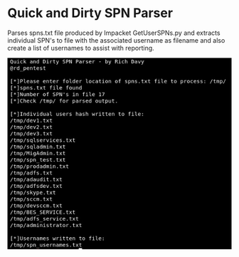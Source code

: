 # Quick and Dirty SPN Parser
Parses spns.txt file produced by Impacket GetUserSPNs.py and extracts individual SPN's to file with the associated username as filename and also create a list of usernames to assist with reporting.

![QDSP](https://github.com/rmdavy/qdsp/blob/master/qdsp.JPG)
